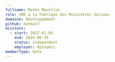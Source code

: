 ```yaml
---
fullname: Matéo Mévollon
role: SRE à la Fabrique des Ministères Sociaux
domaine: Développement
github: matmut7
missions:
  - start: 2022-01-03
    end: 2024-06-29
    status: independent
    employer: Opteamis
memberType: beta
---
```

